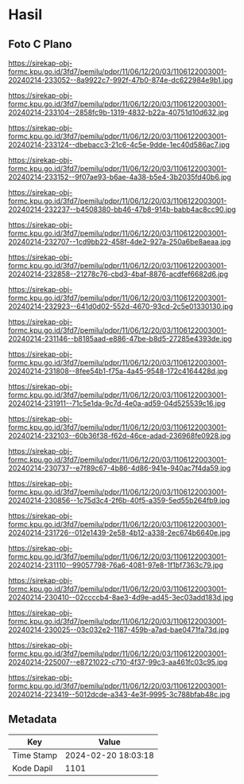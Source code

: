 # Hasil

## Foto C Plano

https://sirekap-obj-formc.kpu.go.id/3fd7/pemilu/pdpr/11/06/12/20/03/1106122003001-20240214-233052--8a9922c7-992f-47b0-874e-dc622984e9b1.jpg

https://sirekap-obj-formc.kpu.go.id/3fd7/pemilu/pdpr/11/06/12/20/03/1106122003001-20240214-233104--2858fc9b-1319-4832-b22a-40751d10d632.jpg

https://sirekap-obj-formc.kpu.go.id/3fd7/pemilu/pdpr/11/06/12/20/03/1106122003001-20240214-233124--dbebacc3-21c6-4c5e-9dde-1ec40d586ac7.jpg

https://sirekap-obj-formc.kpu.go.id/3fd7/pemilu/pdpr/11/06/12/20/03/1106122003001-20240214-233152--9f07ae93-b6ae-4a38-b5e4-3b2035fd40b6.jpg

https://sirekap-obj-formc.kpu.go.id/3fd7/pemilu/pdpr/11/06/12/20/03/1106122003001-20240214-232237--b4508380-bb46-47b8-914b-babb4ac8cc90.jpg

https://sirekap-obj-formc.kpu.go.id/3fd7/pemilu/pdpr/11/06/12/20/03/1106122003001-20240214-232707--1cd9bb22-458f-4de2-927a-250a6be8aeaa.jpg

https://sirekap-obj-formc.kpu.go.id/3fd7/pemilu/pdpr/11/06/12/20/03/1106122003001-20240214-232858--21278c76-cbd3-4baf-8876-acdfef6682d6.jpg

https://sirekap-obj-formc.kpu.go.id/3fd7/pemilu/pdpr/11/06/12/20/03/1106122003001-20240214-232923--641d0d02-552d-4670-93cd-2c5e01330130.jpg

https://sirekap-obj-formc.kpu.go.id/3fd7/pemilu/pdpr/11/06/12/20/03/1106122003001-20240214-231146--b8185aad-e886-47be-b8d5-27285e4393de.jpg

https://sirekap-obj-formc.kpu.go.id/3fd7/pemilu/pdpr/11/06/12/20/03/1106122003001-20240214-231808--8fee54b1-f75a-4a45-9548-172c4164428d.jpg

https://sirekap-obj-formc.kpu.go.id/3fd7/pemilu/pdpr/11/06/12/20/03/1106122003001-20240214-231911--71c5e1da-9c7d-4e0a-ad59-04d525539c16.jpg

https://sirekap-obj-formc.kpu.go.id/3fd7/pemilu/pdpr/11/06/12/20/03/1106122003001-20240214-232103--60b36f38-f62d-46ce-adad-236968fe0928.jpg

https://sirekap-obj-formc.kpu.go.id/3fd7/pemilu/pdpr/11/06/12/20/03/1106122003001-20240214-230737--e7f89c67-4b86-4d86-941e-940ac7f4da59.jpg

https://sirekap-obj-formc.kpu.go.id/3fd7/pemilu/pdpr/11/06/12/20/03/1106122003001-20240214-230856--1c75d3c4-2f6b-40f5-a359-5ed55b264fb9.jpg

https://sirekap-obj-formc.kpu.go.id/3fd7/pemilu/pdpr/11/06/12/20/03/1106122003001-20240214-231726--012e1439-2e58-4b12-a338-2ec674b6640e.jpg

https://sirekap-obj-formc.kpu.go.id/3fd7/pemilu/pdpr/11/06/12/20/03/1106122003001-20240214-231110--99057798-76a6-4081-97e8-1f1bf7363c79.jpg

https://sirekap-obj-formc.kpu.go.id/3fd7/pemilu/pdpr/11/06/12/20/03/1106122003001-20240214-230410--02ccccb4-8ae3-4d9e-ad45-3ec03add183d.jpg

https://sirekap-obj-formc.kpu.go.id/3fd7/pemilu/pdpr/11/06/12/20/03/1106122003001-20240214-230025--03c032e2-1187-459b-a7ad-bae0471fa73d.jpg

https://sirekap-obj-formc.kpu.go.id/3fd7/pemilu/pdpr/11/06/12/20/03/1106122003001-20240214-225007--e8721022-c710-4f37-99c3-aa461fc03c95.jpg

https://sirekap-obj-formc.kpu.go.id/3fd7/pemilu/pdpr/11/06/12/20/03/1106122003001-20240214-223419--5012dcde-a343-4e3f-9995-3c788bfab48c.jpg


## Metadata

| Key        | Value               |
| ---------- | ------------------- |
| Time Stamp | 2024-02-20 18:03:18 |
| Kode Dapil | 1101                |



